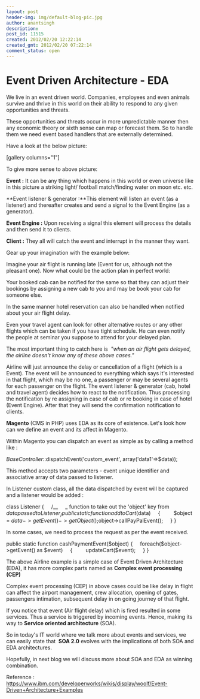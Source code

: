 ```yaml
---
layout: post
header-img: img/default-blog-pic.jpg
author: anantsingh
description: 
post_id: 11515
created: 2012/02/20 12:22:14
created_gmt: 2012/02/20 07:22:14
comment_status: open
---
```


# Event Driven Architecture - EDA

We live in an event driven world. Companies, employees and even animals survive and thrive in this world on their ability to respond to any given opportunities and threats.

These opportunities and threats occur in more unpredictable manner then any economic theory or sixth sense can map or forecast them. So to handle them we need event based handlers that are externally determined. 

Have a look at the below picture:

[gallery columns="1"]

To give more sense to above picture:

**Event :** It can be any thing which happens in this world or even universe like in this picture a striking light/ football match/finding water on moon etc. etc.

**Event listener & generator :**This element will listen an event (as a listener) and thereafter creates and send a signal to the Event Engine (as a generator).

**Event Engine :** Upon receiving a signal this element will process the details and then send it to clients.

**Client :** They all will catch the event and interrupt in the manner they want.

Gear up your imagination with the example below:

Imagine your air flight is running late (Event for us, although not the pleasant one). Now what could be the action plan in perfect world:

Your booked cab can be notified for the same so that they can adjust their bookings by assigning a new cab to you and may be book your cab for someone else.

In the same manner hotel reservation can also be handled when notified about your air flight delay.

Even your travel agent can look for other alternative routes or any other flights which can be taken if you have tight schedule. He can even notify the people at seminar you suppose to attend for your delayed plan.

The most important thing to catch here is  _"when an air flight gets delayed, the airline doesn't know any of these above cases."_

Airline will just announce the delay or cancellation of a flight (which is a Event). The event will be announced to everything which says it's interested in that flight, which may be no one, a passenger or may be several agents for each passenger on the flight. The event listener & generator (cab, hotel and travel agent) decides how to react to the notification. Thus processing the notification by re assigning in case of cab or re booking in case of hotel (Event Engine). After that they will send the confirmation notification to clients.

**Magento** (CMS in PHP) uses EDA as its core of existence. Let's look how can we define an event and its affect in Magento.

Within Magento you can dispatch an event as simple as by calling a method like :

_BaseController_::dispatchEvent('custom_event', array('data1'=>$data));

This method accepts two parameters - event unique identifier and associative array of data passed to listener.

In Listener custom class, all the data dispatched by event will be captured and a listener would be added :

class Listener {     /__     _ function to take out the 'object' key from $data passed to Listener     _/     public static function addtoCart($data)     {         $object = $data->getEvent()->getObject();         $object->callPayPalEvent();     } }

In some cases, we need to process the request as per the event received.

public static function cashPaymentEvent($object) {     foreach($object->getEvent() as $event)     {         updateCart($event);     } }

The above Airline example is a simple case of Event Driven Architecture (EDA), it has more complex parts named as **Complex event processing (CEP)**

Complex event processing (CEP) in above cases could be like delay in flight can affect the airport management, crew allocation, opening of gates, passengers intimation, subsequent delay in on going journey of that flight.

If you notice that event (Air flight delay) which is fired resulted in some services. Thus a service is triggered by incoming events. Hence, making its way to **Service oriented architecture** (SOA).

So in today's IT world where we talk more about events and services, we can easily state that  **SOA 2.0** evolves with the implications of both SOA and EDA architectures.

Hopefully, in next blog we will discuss more about SOA and EDA as winning combination.

Reference : https://www.ibm.com/developerworks/wikis/display/woolf/Event-Driven+Architecture+Examples